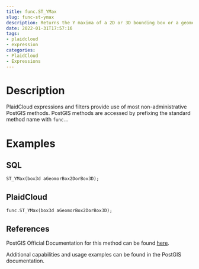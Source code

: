 ```yaml
---
title: func.ST_YMax
slug: func-st-ymax
description: Returns the Y maxima of a 2D or 3D bounding box or a geometry
date: 2022-01-31T17:57:16
tags:
- plaidcloud
- expression
categories:
- PlaidCloud
- Expressions
---
```



# Description


PlaidCloud expressions and filters provide use of most non-administrative PostGIS methods. PostGIS methods are accessed by prefixing the standard method name with `func.`.



# Examples


## SQL



```
ST_YMax(box3d aGeomorBox2DorBox3D);
```

  



## PlaidCloud



```
func.ST_YMax(box3d aGeomorBox2DorBox3D);
```

  



## References


PostGIS Official Documentation for this method can be found [here](https://postgis.net/docs/manual-3.1/ST_YMax.html).



Additional capabilities and usage examples can be found in the PostGIS documentation.

